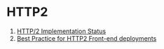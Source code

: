 # HTTP2

1. [HTTP/2 Implementation Status](https://www.mnot.net/blog/2015/06/15/http2_implementation_status)
1. [Best Practice for HTTP2 Front-end deployments](http://blog.cloud66.com/best-practice-for-http2-front-end-deployments)
